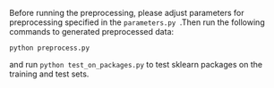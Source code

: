 Before running the preprocessing, please adjust parameters for preprocessing specified in the `parameters.py `.Then run the following commands to generated preprocessed data:
```
python preprocess.py
```

and run `python test_on_packages.py` to test sklearn packages on the training and test sets.